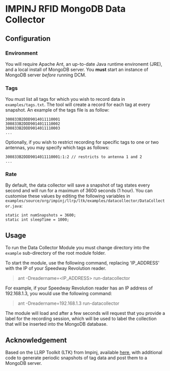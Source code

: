 # IMPINJ RFID MongoDB Data Collector

## Configuration

### Environment

You will require Apache Ant, an up-to-date Java runtime environemt (JRE), and a local install of MongoDB server. You **must** start an instance of MongoDB server *before* running DCM.

### Tags

You must list all tags for which you wish to record data in ```examples/tags.txt```. The tool will create a record for each tag at every snapshot. An example of the tags file is as follow:

```
300833B2DDD9014011110001
300833B2DDD9014011110002
300833B2DDD9014011110003
...
```

Optionally, if you wish to restrict recording for specific tags to one or two antennas, you may specify which tags as follows:

```
300833B2DDD9014011110001:1:2 // restricts to antenna 1 and 2
...
```

### Rate

By default, the data collector will save a snapshot of tag states every second and will run for a maximum of 3600 seconds (1 hour). You can customise these values by editing the following variables in ```examples/source/org/impinj/llrp/ltk/examples/datacollector/DataCollector.java```:

```
static int numSnapshots = 3600;
static int sleepTime = 1000;
```

## Usage

To run the Data Collector Module you must change directory into the `example` sub-directory of the root module folder.

To start the module, use the following command, replacing 'IP_ADDRESS' with the IP of your Speedway Revolution reader.

> ant -Dreadername=<IP_ADDRESS> run-datacollector

For example, if your Speedway Revolution reader has an IP address of 192.168.1.3, you would use the following command:

> ant -Dreadername=192.168.1.3 run-datacollector

The module will load and after a few seconds will request that you provide a label for the recording session, which will be used to label the collection that will be inserted into the MongoDB database.

## Acknowledgement

Based on the LLRP Toolkit (LTK) from Impinj, available [here](https://support.impinj.com/hc/en-us/articles/202756168-Hello-LLRP-Low-Level-Reader-Protocol-), with additional code to generate periodic snapshots of tag data and post them to a MongoDB server.
